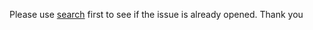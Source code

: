Please use [search](https://github.com/JosefNemec/Playnite/search) first to see if the issue is already opened. Thank you
